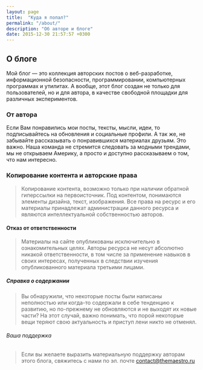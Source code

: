 ```yaml
---
layout: page
title:  "Куда я попал?"
permalink: "/about/"
description: "Об авторе и блоге"
date: 2015-12-30 21:57:57 +0300
---
```


<h2>О блоге</h2>
Мой блог — это коллекция авторских постов о веб-разработке, информационной безопасности, программировании, компьютерных программах и утилитах.
А вообще, этот блог создан не только для пользователей, но и для автора, в качестве свободной площадки для различных экспериментов.

<h3>От автора</h3>
Если Вам понравились мои посты, тексты, мысли, идеи, то подписывайтесь на обновления и социальные профили. А так же, не забывайте рассказывать о понравившихся материалах друзьям. Это важно. Наша команда не стремится следовать за модными трендами, мы не открываем Америку, а просто и доступно рассказываем о том, что нам интересно.

<h3>Копирование контента и авторские права</h3>

>Копирование контента, возможно только при наличии обратной гиперссылки на первоисточник. Под контентом, понимаются элементы дизайна, текст, изображения. Все права на ресурс и его материалы принадлежат администрации данного ресурса и являются интеллектуальной собственностью авторов.

<h4>Отказ от ответственности</h4>

>Материалы на сайте опубликованы исключительно в ознакомительных целях. Авторы ресурса не несут абсолютно никакой ответственности, в том числе за применение навыков в своих интересах, полученных в следствии изучения опубликованного материала третьими лицами.

<h5>Справка о содержании</h5>

>Вы обнаружили, что некоторые посты были написаны неполностью или когда-то содержали в себе тенденцию к развитию, но по-прежнему не обновляются и не выходят их новые части? На этот случай, важно понимать, что порой некоторые вещи теряют свою актуальность и приступ лени никто не отменял.

<h6>Ваша поддержка</h6>

>Если вы желаете выразить материальную поддержку авторам этого блога, свяжитесь с нами по эл. почте <a href="mailto:contact@themaestro.ru">contact@themaestro.ru</a>